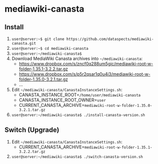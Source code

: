 # mediawiki-canasta
## Install

1. `user@server:~$ git clone https://github.com/dataspects/mediawiki-canasta.git`
2. `user@server:~$ cd mediawiki-canasta`
3. `user@server:~/mediawiki-canasta$`
4. Download MediaWiki Canasta archives into `~/mediawiki-canasta`:
    * https://www.dropbox.com/s/zncf0q288um5gic/mediawiki-root-w-folder-1.35.1-3.2.2.tar.gz
    * https://www.dropbox.com/s/p5r2qsar1q0u4i3/mediawiki-root-w-folder-1.35.0-3.2.1.tar.gz
    * ...
5. Edit `~/mediawiki-canasta/CanastaInstanceSettings.sh`:
    * CANASTA_INSTANCE_ROOT=`/home/user/mediawiki-canasta`
    * CANASTA_INSTANCE_ROOT_OWNER=`user`
    * CURRENT_CANASTA_ARCHIVE=`mediawiki-root-w-folder-1.35.0-3.2.1.tar.gz`
6. `user@server:~/mediawiki-canasta$ ./install-canasta-version.sh`

## Switch (Upgrade)

1. Edit `~/mediawiki-canasta/CanastaInstanceSettings.sh`:
    * CURRENT_CANASTA_ARCHIVE=`mediawiki-root-w-folder-1.35.1-3.2.2.tar.gz`
2. `user@server:~/mediawiki-canasta$ ./switch-canasta-version.sh`